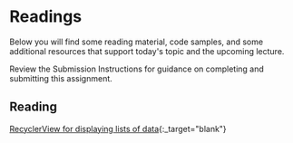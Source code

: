 # Readings

Below you will find some reading material, code samples, and some additional resources that support today's topic and the upcoming lecture.

Review the Submission Instructions for guidance on completing and submitting this assignment.

## Reading

[RecyclerView for displaying lists of data](https://developer.android.com/guide/topics/ui/layout/recyclerview#java){:_target="blank"}

<!-- Mix it up! Create the questions with pointed answers, fill in the blank, or opinion/open ended -->
